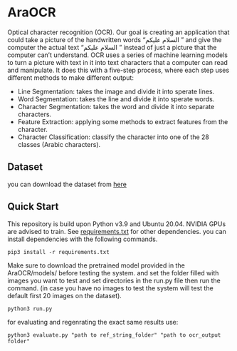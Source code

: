 # AraOCR

Optical character recognition (OCR). Our goal is creating an application that could take a picture of the handwritten words “السلام عليكم ” and give the computer the actual text “السلام عليكم ” instead of just a picture that the computer can’t understand.
OCR uses a series of machine learning models to turn a picture with text in it into text characters that a computer can read and manipulate. It does this with a five-step process, where each step uses different methods to make different output:
* Line Segmentation: takes the image and divide it into sperate lines.
* Word Segmentation: takes the line and divide it into sperate words.
* Character Segmentation: takes the word and divide it into separate characters.
* Feature Extraction: applying some methods to extract features from the character.
* Character Classification: classify the character into one of the 28 classes (Arabic characters).


## Dataset
you can download the dataset from [here](https://drive.google.com/drive/folders/1Nbp9ZXLlWV3n8yRMwj2gjs_rE6qGZU01)

## Quick Start
This repository is build upon Python v3.9 and Ubuntu 20.04. NVIDIA GPUs are advised to train. See [requirements.txt](https://github.com/ElFarash/AraOCR/blob/main/requirements.txt) for other dependencies. you can install dependencies with the following commands.

```
pip3 install -r requirements.txt
```

Make sure to download the pretrained model provided in the AraOCR/models/ before testing the system. and set the folder filled with images you want to test and set directories in the run.py file then run the command. (in case you have no images to test the system will test the default first 20 images on the dataset).

```
python3 run.py
```

for evaluating and regenrating the exact same results use:
```
python3 evaluate.py "path to ref_string_folder" "path to ocr_output folder"
```


